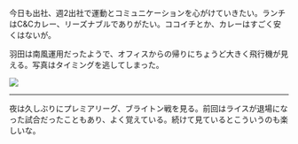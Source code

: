 今日も出社、週2出社で運動とコミュニケーションを心がけていきたい。ランチはC&Cカレー、リーズナブルでありがたい。ココイチとか、カレーはすごく安くはないが。

羽田は南風運用だったようで、オフィスからの帰りにちょうど大きく飛行機が見える。写真はタイミングを逃してしまった。

![](https://photos.apkas.net/medium/202501/20250108-175909.webp)

---

夜は久しぶりにプレミアリーグ、ブライトン戦を見る。前回はライスが退場になった試合だったこともあり、よく覚えている。続けて見ているとこういうのも楽しいな。
